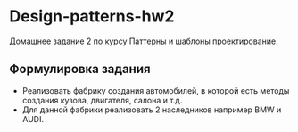 # Design-patterns-hw2
Домашнее задание 2 по курсу Паттерны и шаблоны проектирование.
## Формулировка задания
* Реализовать фабрику создания автомобилей, в которой есть методы создания кузова, двигателя, салона и т.д.
* Для данной фабрики реализовать 2 наследников например BMW и AUDI. 
